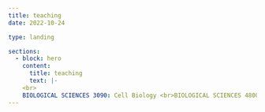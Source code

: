 ```yaml
---
title: teaching
date: 2022-10-24

type: landing

sections:
  - block: hero
    content:
      title: teaching
      text: |-
    <br>
    BIOLOGICAL SCIENCES 3090: Cell Biology <br>BIOLOGICAL SCIENCES 4800: Introduction to Systems Biology<br>BIOLOGICAL SCIENCES 4800/MATHEMATICS 4024: Mathematical Modeling in Cellular Biology<br>BIOLOGICAL SCIENCES 7800: Advanced Fluorescent Microscopy 
---
```


